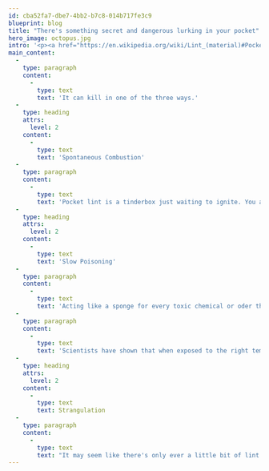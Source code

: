```yaml
---
id: cba52fa7-dbe7-4bb2-b7c8-014b717fe3c9
blueprint: blog
title: "There's something secret and dangerous lurking in your pocket"
hero_image: octopus.jpg
intro: '<p><a href="https://en.wikipedia.org/wiki/Lint_(material)#Pocket_lint">Pocket lint</a> (also known as gnurr) is one of the world&#039;s most unknown, underestimated, and ultimately lethal predators.</p>'
main_content:
  -
    type: paragraph
    content:
      -
        type: text
        text: 'It can kill in one of the three ways.'
  -
    type: heading
    attrs:
      level: 2
    content:
      -
        type: text
        text: 'Spontaneous Combustion'
  -
    type: paragraph
    content:
      -
        type: text
        text: 'Pocket lint is a tinderbox just waiting to ignite. You are constantly one text away from sparking a flash fire that will consume your entire being in less than 2.1 seconds.'
  -
    type: heading
    attrs:
      level: 2
    content:
      -
        type: text
        text: 'Slow Poisoning'
  -
    type: paragraph
    content:
      -
        type: text
        text: 'Acting like a sponge for every toxic chemical or oder that wafts past your jeans, your pocket lint is slowing growing more powerful each day.'
  -
    type: paragraph
    content:
      -
        type: text
        text: 'Scientists have shown that when exposed to the right temperature/humidity and an adequate buildup of encapsulated toxins, pocket lint can execute mortal chemical warfare on its host in order to take over its body and control it like a hand puppet.'
  -
    type: heading
    attrs:
      level: 2
    content:
      -
        type: text
        text: Strangulation
  -
    type: paragraph
    content:
      -
        type: text
        text: "It may seem like there's only ever a little bit of lint in the bottom of your pocket, but that's because it's what it wants you to think. Whenever you reach into your pocket, lint shifts and sneaks away through microscopic openings in your pant lining, spreading itself wide. When lint has built a critical mass, it strikes. And when it strikes, there are no survivors."
---
```

